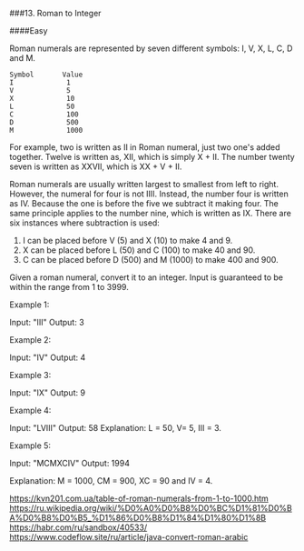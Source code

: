 ###13. Roman to Integer

####Easy

Roman numerals are represented by seven different symbols: I, V, X, L, C, D and M.

    Symbol       Value
    I             1
    V             5
    X             10
    L             50
    C             100
    D             500
    M             1000

For example, two is written as II in Roman numeral, just two one's 
added together. Twelve is written as, XII, which is simply X + II. 
The number twenty seven is written as XXVII, which is XX + V + II.

Roman numerals are usually written largest to smallest from left 
to right. However, the numeral for four is not IIII. Instead, the 
number four is written as IV. Because the one is before the five we 
subtract it making four. The same principle applies to the number nine, 
which is written as IX. There are six instances where subtraction is used:

1. I can be placed before V (5) and X (10) to make 4 and 9. 
2. X can be placed before L (50) and C (100) to make 40 and 90. 
3. C can be placed before D (500) and M (1000) to make 400 and 900.

Given a roman numeral, convert it to an integer. Input is guaranteed 
to be within the range from 1 to 3999.

Example 1:  

Input: "III"
Output: 3

Example 2:

Input: "IV"
Output: 4

Example 3:

Input: "IX"
Output: 9

Example 4:

Input: "LVIII"
Output: 58
Explanation: L = 50, V= 5, III = 3.

Example 5:

Input: "MCMXCIV"
Output: 1994

Explanation: M = 1000, CM = 900, XC = 90 and IV = 4.


https://kvn201.com.ua/table-of-roman-numerals-from-1-to-1000.htm
https://ru.wikipedia.org/wiki/%D0%A0%D0%B8%D0%BC%D1%81%D0%BA%D0%B8%D0%B5_%D1%86%D0%B8%D1%84%D1%80%D1%8B
https://habr.com/ru/sandbox/40533/
https://www.codeflow.site/ru/article/java-convert-roman-arabic